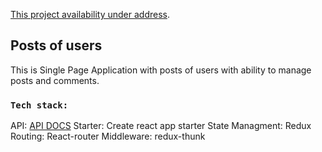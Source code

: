 [This project availability  under address](https://github.com/facebook/create-react-app).

## Posts of users

This is Single Page Application with posts of users with ability to manage posts and comments.

### `Tech stack:`
API: [API DOCS](https://jsonplaceholder.typicode.com/)
Starter: Create react app starter
State Managment: Redux
Routing: React-router
Middleware: redux-thunk

